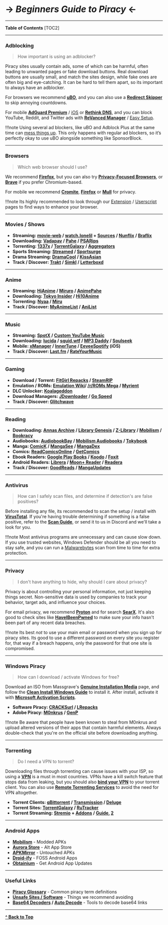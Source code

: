 # -> ***Beginners Guide to Piracy*** <-

***
**Table of Contents**
[TOC2]

***

### Adblocking

> How important is using an adblocker?

Piracy sites usually contain ads, some of which can be harmful, often leading to unwanted pages or fake download buttons. Real download buttons are usually small, and match the sites design, while fake ones are often big and eye-catching. It can be hard to tell them apart, so its important to always have an adblocker.

For browsers we recommend **[uBO](https://github.com/gorhill/uBlock#installation)**, and you can also use a **[Redirect Skipper](https://fmhy.net/adblockvpnguide#redirect-bypass)** to skip annoying countdowns. 

For mobile **[AdGuard Premium](https://rentry.co/FMHYBase64#adguard-premium)** / [iOS](https://rentry.co/FMHYBase64#adguard-pro-ios) or **[Rethink DNS](https://rethinkdns.com/app)**, and you can block YouTube, Reddit, and Twitter ads with **[ReVanced Manager](https://github.com/revanced/revanced-manager)** / [Easy Setup](https://rentry.co/revanced-auto-update).

!!!note Using several ad blockers, like uBO and Adblock Plus at the same time can [mess things up](https://twitter.com/gorhill/status/1033706103782170625). This only happens with regular ad blockers, so it’s perfectly okay to use uBO alongside something like SponsorBlock.

***

### Browsers

> Which web browser should I use?

We recommend  **[Firefox](https://www.mozilla.org/en-US/firefox/new/)**, but you can also try **[Privacy-Focused Browsers](https://www.reddit.com/r/FREEMEDIAHECKYEAH/wiki/adblock-vpn-privacy/#wiki_.25B7_browser_privacy)**, or **[Brave](https://brave.com/)** if you prefer Chromium-based. 

For mobile we recommend **[Cromite](https://github.com/uazo/cromite)**, **[Firefox](https://www.mozilla.org/en-US/firefox/browsers/mobile/android/)** or **[Mull](https://gitlab.com/divested-mobile/mull-fenix)** for privacy.

!!!note Its highly recommended to look through our [Extension](https://www.reddit.com/r/FREEMEDIAHECKYEAH/wiki/internet-tools#wiki_.25B7_browser_extensions) / [Userscript](https://www.reddit.com/r/FREEMEDIAHECKYEAH/wiki/internet-tools#wiki_.25B7_userscripts) pages to find ways to enhance your browser.

***

### Movies / Shows

* **Streaming: [movie-web](https://erynith.github.io/movie-web-instances/) / [watch.lonelil](https://watch.lonelil.ru/) + [Sources](https://watch.lonelil.ru/onboarding/extension) / [Nunflix](https://nunflix.org/) / [Braflix](https://www.braflix.gd/)**
* **Downloading:  [Vadapav](https://rentry.co/FMHYBase64#vadapav) / [Pahe](https://pahe.ink/) / [PSARips](https://psa.wf/)**
* **Torrenting: [1337x](https://1337x.to/movie-library/1/) / [TorrentGalaxy](https://torrentgalaxy.to/torrents.php?parent_cat=Movies) / [Aggregators](https://www.reddit.com/r/FREEMEDIAHECKYEAH/wiki/torrent/#wiki_.25B7_aggregators)**
* **Sports Streaming: [Streamed](https://streamed.su/) / [Sportsurge](https://v2.sportsurge.net/home4/)**
* **Drama Streaming: [DramaCool](https://asianc.to/) / [KissAsian](https://kissasian.video/)**
* **Track / Discover: [Trakt](https://trakt.tv/) / [Simkl](https://simkl.com/) / [Letterboxd](https://letterboxd.com/)**

***

### Anime 

* **Streaming: [HiAnime](https://hianime.to/) / [Miruro](https://www.miruro.com/) / [AnimePahe](https://animepahe.ru/)**
* **Downloading: [Tokyo Insider](https://www.tokyoinsider.com/) / [Hi10Anime](https://hi10anime.com/)**
* **Torrenting: [Nyaa](https://nyaa.si/) / [Miru](https://miru.watch/)**
* **Track / Discover: [MyAnimeList](https://myanimelist.net/) / [AniList](https://anilist.co/)**

***

### Music

* **Streaming: [SpotX](https://github.com/SpotX-Official/SpotX) / [Custom YouTube Music](https://th-ch.github.io/youtube-music/)**
* **Downloading: [lucida](https://lucida.to/) / [squid.wtf](https://squid.wtf/) / [MP3 Daddy](https://mp3-daddy.com/) / [Soulseek](https://slsknet.org/)**
* **Mobile: [xManager](https://www.xmanagerapp.com/) / [InnerTune](https://github.com/z-huang/InnerTune) / [EeveeSpotify](https://github.com/whoeevee/EeveeSpotify) (iOS)**
* **Track / Discover: [Last.fm](https://www.last.fm/home) / [RateYourMusic](https://rateyourmusic.com/)**

***

### Gaming

* **Download / Torrent: [FitGirl Repacks](https://fitgirl-repacks.site/) / [SteamRIP](https://steamrip.com/)**
* **Emulation / ROMs: [Emulation Wiki](https://emulation.gametechwiki.com/index.php/Main_Page)/ [/r/ROMs Mega](https://r-roms.github.io/) / [Myrient](https://rentry.co/FMHYBase64#myrient)**
* **DLC Unlocker: [Koalageddon](https://github.com/acidicoala/Koalageddon/)** 
* **Download Managers: [JDownloader](https://jdownloader.org/jdownloader2) / [Go Speed](https://gopeed.com/)**
* **Track / Discover: [Glitchwave](https://glitchwave.com/)**

***

### Reading

* **Downloading: [Annas Archive](https://annas-archive.org/) / [Library Genesis](https://libgen.is) / [Z-Library](https://singlelogin.re/) / [Mobilism](https://forum.mobilism.org) / [Bookracy](https://bookracy.ru)**
* **Audiobooks: [AudiobookBay](https://audiobookbay.lu/) / [Mobilism Audiobooks](https://forum.mobilism.org/viewforum.php?f=124) / [Tokybook](https://tokybook.com/)**
* **Manga: [ComicK](https://comick.io/) / [MangaSee](https://mangasee123.com/) / [MangaDex](https://mangadex.org/)**
* **Comics: [ReadComicsOnline](https://readcomiconline.li/) / [GetComics](https://getcomics.org/)**
* **Ebook Readers: [Google Play Books](https://play.google.com/books) / [Koodo](https://www.koodoreader.com/) / [Foxit](https://www.foxit.com/pdf-reader/)**
* **Android Readers: [Librera](https://librera.mobi/) / [Moon+ Reader](https://www.moondownload.com/) / [Readera](https://play.google.com/store/apps/details?id=org.readera)**
* **Track / Discover: [GoodReads](https://www.goodreads.com/) / [MangaUpdates](https://www.mangaupdates.com/)**

***

### Antivirus

> How can I safely scan files, and determine if detection's are false positives?

Before installing any file, its recommended to scan the setup / install with **[VirusTotal](https://www.virustotal.com/)**. If you're having trouble determining if something is a false positive, refer to the **[Scan Guide](https://rentry.co/VTGuide)**, or send it to us in Discord and we'll take a look for you.

!!!note Most antivirus programs are unnecessary and can cause slow down. If you use trusted websites, Windows Defender should be all you need to stay safe, and you can run a [Malwarebytes](https://www.malwarebytes.com/) scan from time to time for extra protection.

***

### Privacy 

> I don't have anything to hide, why should I care about privacy?

Privacy is about controlling your personal information, not just keeping things secret. Non-sensitive data is used by companies to track your behavior, target ads, and influence your choices. 

For email privacy, we recommend **[Proton](https://proton.me/mail)** and for search **[SearX](https://searx.fmhy.net/)**. It's also good to check sites like **[HaveIBeenPwned](https://haveibeenpwned.com/Passwords)** to make sure your info hasn't been part of any recent data breaches.

!!!note Its best *not* to use your main email or password when you sign up for piracy sites. Its good to use a different password on every site you register for, that way if a breach happens, only the password for that one site is compromised.

***

### Windows Piracy

> How can I download / activate Windows for free?

Download an ISO from Massgrave's **[Genuine Installation Media](https://massgrave.dev/genuine-installation-media)** page, and follow the **[Clean Install Windows Guide](https://gravesoft.dev/clean_install_windows)** to install it. After install, activate it with **[Microsoft Activation Scripts](https://massgrave.dev/#Method-1---PowerShell)**.

* **Software Piracy: [CRACKSurl](https://cracksurl.com/) / [LRepacks](https://lrepacks.net/)**
* **Adobe Piracy: [M0nkrus](https://w14.monkrus.ws/) / [GenP](https://www.reddit.com/r/GenP/wiki/redditgenpguides/)**

!!!note Be aware that people have been known to steal from M0nkrus and upload altered versions of their apps that contain harmful elements. Always double-check that you're on the official site before downloading anything.

***

### Torrenting

> Do I need a VPN to torrent?

Downloading files through torrenting can cause issues with your ISP, so using a **[VPN](https://www.reddit.com/r/FREEMEDIAHECKYEAH/wiki/adblock-vpn-privacy#wiki_.25BA_vpn)** is a must in most countries. VPNs have a kill switch feature that stops data from leaking, but you should also **[bind your VPN](https://redd.it/ssy8vv)** to your torrent client. You can also use **[Remote Torrenting Services](https://www.reddit.com/r/FREEMEDIAHECKYEAH/wiki/torrent#wiki_.25B7_remote_torrenting)** to avoid the need for VPN altogether.

* **Torrent Clients: [qBittorrent](https://www.qbittorrent.org/) / [Transmission](https://transmissionbt.com/) / [Deluge](https://www.deluge-torrent.org/)**
* **Torrent Sites:  [TorrentGalaxy](https://torrentgalaxy.to/) / [RuTracker](https://rutracker.org/)**
* **Torrent Streaming: [Stremio](https://www.stremio.com/) + [Addons](https://stremio-addons.netlify.app/) / [Guide](https://guides.viren070.me/stremio), [2](https://rentry.co/bye-sudo)**

***

### Android Apps

* **[Mobilism](https://forum.mobilism.org/viewforum.php?f=398)** - Modded APKs
* **[Aurora Store](https://auroraoss.com/)** - Alt App Store
* **[APKMirror](https://www.apkmirror.com/)** - Untouched APKs
* **[Droid-ify](https://github.com/Droid-ify/client)** - FOSS Android Apps
* **[Obtainium](https://github.com/ImranR98/Obtainium/)** - Get Android App Updates

***

### Useful Links

* **[Piracy Glossary](https://rentry.org/the-piracy-glossary)** - Common piracy term definitions
* **[Unsafe Sites / Software](https://redd.it/10bh0h9)** - Things we recommend avoiding
* **[Base64 Decoders](https://fmhy.net/text-tools#encode-decode) / [Auto Decode](https://greasyfork.org/en/scripts/485772)** - Tools to decode base64 links

***

**[^ Back to Top](#beginners-guide-to-piracy)**